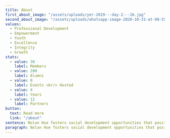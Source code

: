 ```yaml
---
title: About
first_about_image: "/assets/uploads/yer-2019---day-2---16.jpg"
second_about_image: "/assets/uploads/whatsapp-image-2020-10-31-at-08-55-42.jpeg"
values:
  - Professional Development
  - Empowerment
  - Youth
  - Excellence
  - Integrity
  - Growth
stats:
  - value: 30
    label: Members
  - value: 200
    label: Alumni
  - value: 8
    label: Events <br/> Hosted
  - value: 4
    label: Years
  - value: 12
    label: Partners
button:
  text: Read more
  link: "/about"
sentence: Nolan Hue fosters social development opportunities that positively influences people and communities. 
paragraph: Nolan Hue fosters social development opportunities that positively influences people and communities. Nolan Hue fosters social development opportunities that positively influences people and communities. Nolan Hue fosters social development opportunities that positively influences people and communities.  
---
```

